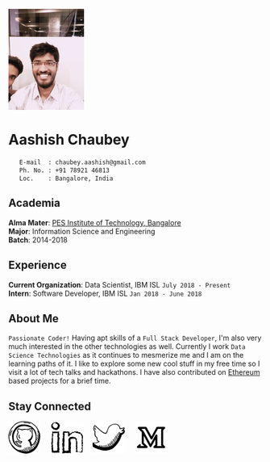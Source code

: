![Aashish Chaubey](images/pic.jpg)

# **Aashish Chaubey**

       E-mail  : chaubey.aashish@gmail.com
       Ph. No. : +91 78921 46813
       Loc.    : Bangalore, India

## __Academia__

__Alma Mater__: [PES Institute of Technology, Bangalore](https://www.pes.edu/)  
__Major__: Information Science and Engineering  
__Batch__: 2014-2018

## __Experience__
__Current Organization__: Data Scientist, IBM ISL  `July 2018 - Present`                      
__Intern__: Software Developer, IBM ISL `Jan 2018 - June 2018`  


## __About Me__

`Passionate Coder!` Having apt skills of a `Full Stack Developer`, I'm also very much interested in the other technologies as well. Currently I work `Data Science Technologies` as it continues to mesmerize me and I am on the learning paths of it. I like to explore some new cool stuff in my free time so I visit a lot of tech talks and hackathons. I have also contributed on [Ethereum](
https://medium.com/matic-network/matic-network-at-dorahacks-india-114626181e4) based projects for a brief time.

## __Stay Connected__

[![alt text][1.1]][1]&nbsp;&nbsp;&nbsp;&nbsp;
[![alt text][2.1]][2]&nbsp;&nbsp;&nbsp;&nbsp; 
[![alt text][3.1]][3]&nbsp;&nbsp;&nbsp;&nbsp; 
[![alt text][4.1]][4]&nbsp;&nbsp;&nbsp;&nbsp; 


[1.1]: images/github.png (GitHub)
[2.1]: images/linkedin.png (LinkedIn)
[3.1]: images/twitter.png (Twitter)
[4.1]: images/medium.png (Medium)

[1]: https://github.com/aashish-chaubey
[2]: https://www.linkedin.com/in/chaubey-aashish/
[3]: http://www.twitter.com/AashishLChaubey
[4]: https://medium.com/@aashishchaubey